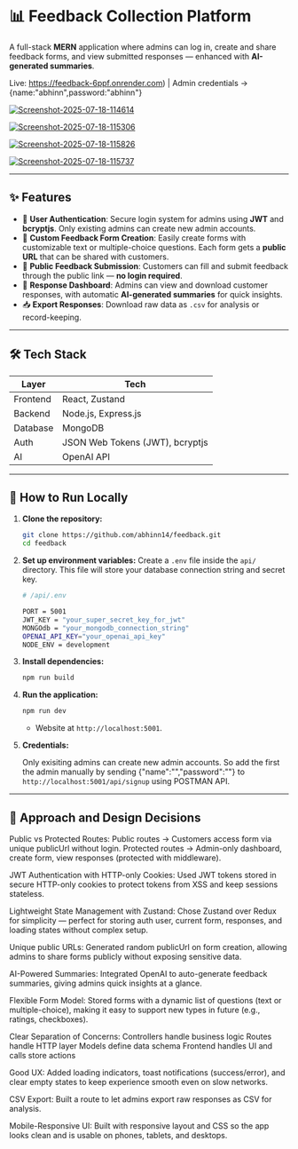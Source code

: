 # 📊 Feedback Collection Platform

A full-stack **MERN** application where admins can log in, create and share feedback forms, and view submitted responses — enhanced with **AI-generated summaries**.

Live: https://feedback-6ppf.onrender.com)   |    Admin credentials -> {name:"abhinn",password:"abhinn"}

<a href="https://ibb.co/BVbd9hbK"><img src="https://i.ibb.co/6RzVkKzJ/Screenshot-2025-07-18-114614.png" alt="Screenshot-2025-07-18-114614" border="0"></a>

<a href="https://ibb.co/1ftDgNK3"><img src="https://i.ibb.co/Gv4K6DkX/Screenshot-2025-07-18-115306.png" alt="Screenshot-2025-07-18-115306" border="0"></a>

<a href="https://ibb.co/fVW79M7Q"><img src="https://i.ibb.co/dsvytBy7/Screenshot-2025-07-18-115826.png" alt="Screenshot-2025-07-18-115826" border="0"></a>

<a href="https://ibb.co/mrgwpMfF"><img src="https://i.ibb.co/cKVHq74X/Screenshot-2025-07-18-115737.png" alt="Screenshot-2025-07-18-115737" border="0"></a>

---

## ✨ Features

- 🔐 **User Authentication**: Secure login system for admins using **JWT** and **bcryptjs**. Only existing admins can create new admin accounts.
- 📝 **Custom Feedback Form Creation**: Easily create forms with customizable text or multiple-choice questions. Each form gets a **public URL** that can be shared with customers.
- 🚀 **Public Feedback Submission**: Customers can fill and submit feedback through the public link — **no login required**.
- 📜 **Response Dashboard**: Admins can view and download customer responses, with automatic **AI-generated summaries** for quick insights.
- 📥 **Export Responses**: Download raw data as `.csv` for analysis or record-keeping.

---

## 🛠 Tech Stack

| Layer        | Tech                                         |
| ------------ | -------------------------------------------- |
| Frontend     | React, Zustand                               |
| Backend      | Node.js, Express.js                          |
| Database     | MongoDB                                      |
| Auth         | JSON Web Tokens (JWT), bcryptjs              |
| AI           | OpenAI API                                   |

---

## 🚀 How to Run Locally

1.  **Clone the repository:**
    ```bash
    git clone https://github.com/abhinn14/feedback.git
    cd feedback
    ```

2.  **Set up environment variables:**
    Create a `.env` file inside the `api/` directory. This file will store your database connection string and secret key.

    ```bash
    # /api/.env

    PORT = 5001
    JWT_KEY = "your_super_secret_key_for_jwt"
    MONGOdb = "your_mongodb_connection_string"
    OPENAI_API_KEY="your_openai_api_key"
    NODE_ENV = development
    ```

3.  **Install dependencies:**
    ```bash
    npm run build
    ```

4.  **Run the application:**
    ```bash
    npm run dev
    ```
    -   Website at `http://localhost:5001`.
  
5. **Credentials:**
   
    Only exisiting admins can create new admin accounts. So add the first the admin manually by sending {"name":"","password":""} to `http://localhost:5001/api/signup` using POSTMAN API.

---

## 🧠 Approach and Design Decisions

Public vs Protected Routes:
Public routes -> Customers access form via unique publicUrl without login.
Protected routes -> Admin-only dashboard, create form, view responses (protected with middleware).

JWT Authentication with HTTP-only Cookies:
Used JWT tokens stored in secure HTTP-only cookies to protect tokens from XSS and keep sessions stateless.

Lightweight State Management with Zustand:
Chose Zustand over Redux for simplicity — perfect for storing auth user, current form, responses, and loading states without complex setup.

Unique public URLs:
Generated random publicUrl on form creation, allowing admins to share forms publicly without exposing sensitive data.

AI-Powered Summaries:
Integrated OpenAI to auto-generate feedback summaries, giving admins quick insights at a glance.

Flexible Form Model:
Stored forms with a dynamic list of questions (text or multiple-choice), making it easy to support new types in future (e.g., ratings, checkboxes).

Clear Separation of Concerns:
Controllers handle business logic
Routes handle HTTP layer
Models define data schema
Frontend handles UI and calls store actions

Good UX:
Added loading indicators, toast notifications (success/error), and clear empty states to keep experience smooth even on slow networks.

CSV Export:
Built a route to let admins export raw responses as CSV for analysis.

Mobile-Responsive UI:
Built with responsive layout and CSS so the app looks clean and is usable on phones, tablets, and desktops.
